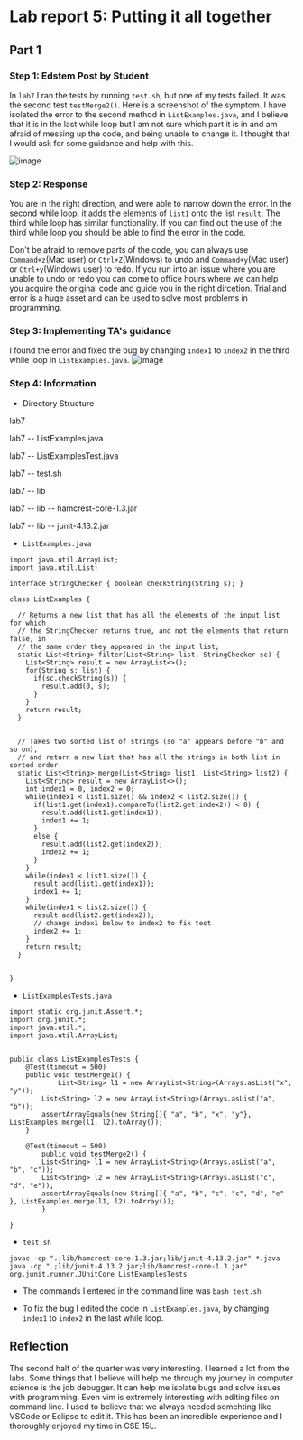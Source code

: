 # Lab report 5: Putting it all together

## Part 1

### Step 1: Edstem Post by Student
In `lab7` I ran the tests by running `test.sh`, but one of my tests failed. It was the second test `testMerge2()`. Here is a screenshot of the symptom. I have isolated the error to the 
second method in `ListExamples.java`, and I believe that it is in the last while loop but I am not sure which part it is in and am afraid of messing up the code, and being unable to 
change it. I thought that I would ask for some guidance and help with this.

![image](https://github.com/adutt1010/cse15l-lab-reports/assets/146874656/dc8e8d82-72c3-4a7b-8de1-1b9220ef9dbf)

### Step 2: Response
You are in the right direction, and were able to narrow down the error. In the second while loop, it adds the elements of `list1` onto the list `result`. The third while loop has similar
functionality. If you can find out the use of the third while loop you should be able to find the error in the code. 

Don't be afraid to remove parts of the code, you can always use `Command+z`(Mac user) or `Ctrl+Z`(Windows) to undo and `Command+y`(Mac user) or `Ctrl+y`(Windows user) to redo. 
If you run into an issue where you are unable to undo or redo you can come to 
office hours where we can help you acquire the original code and guide you in the right dircetion. Trial and error is a huge asset and can be used to solve most problems in 
programming.

### Step 3: Implementing TA's guidance
I found the error and fixed the bug by changing `index1` to `index2` in the third while loop in `ListExamples.java`.
![image](https://github.com/adutt1010/cse15l-lab-reports/assets/146874656/c74185eb-1a77-4eb3-86ed-43100dc7c4d8)


### Step 4: Information
- Directory Structure

lab7

lab7 -- ListExamples.java

lab7 -- ListExamplesTest.java

lab7 --  test.sh

lab7 -- lib

lab7 -- lib -- hamcrest-core-1.3.jar

lab7 -- lib -- junit-4.13.2.jar

- `ListExamples.java`
  
```
import java.util.ArrayList;
import java.util.List;

interface StringChecker { boolean checkString(String s); }

class ListExamples {

  // Returns a new list that has all the elements of the input list for which
  // the StringChecker returns true, and not the elements that return false, in
  // the same order they appeared in the input list;
  static List<String> filter(List<String> list, StringChecker sc) {
    List<String> result = new ArrayList<>();
    for(String s: list) {
      if(sc.checkString(s)) {
        result.add(0, s);
      }
    }
    return result;
  }


  // Takes two sorted list of strings (so "a" appears before "b" and so on),
  // and return a new list that has all the strings in both list in sorted order.
  static List<String> merge(List<String> list1, List<String> list2) {
    List<String> result = new ArrayList<>();
    int index1 = 0, index2 = 0;
    while(index1 < list1.size() && index2 < list2.size()) {
      if(list1.get(index1).compareTo(list2.get(index2)) < 0) {
        result.add(list1.get(index1));
        index1 += 1;
      }
      else {
        result.add(list2.get(index2));
        index2 += 1;
      }
    }
    while(index1 < list1.size()) {
      result.add(list1.get(index1));
      index1 += 1;
    }
    while(index1 < list2.size()) {
      result.add(list2.get(index2));
      // change index1 below to index2 to fix test
      index2 += 1;
    }
    return result;
  }


}
```


- `ListExamplesTests.java`

```
import static org.junit.Assert.*;
import org.junit.*;
import java.util.*;
import java.util.ArrayList;


public class ListExamplesTests {
	@Test(timeout = 500)
	public void testMerge1() {
    		List<String> l1 = new ArrayList<String>(Arrays.asList("x", "y"));
		List<String> l2 = new ArrayList<String>(Arrays.asList("a", "b"));
		assertArrayEquals(new String[]{ "a", "b", "x", "y"}, ListExamples.merge(l1, l2).toArray());
	}
	
	@Test(timeout = 500)
        public void testMerge2() {
		List<String> l1 = new ArrayList<String>(Arrays.asList("a", "b", "c"));
		List<String> l2 = new ArrayList<String>(Arrays.asList("c", "d", "e"));
		assertArrayEquals(new String[]{ "a", "b", "c", "c", "d", "e" }, ListExamples.merge(l1, l2).toArray());
        }
		
}

```


- `test.sh`
```
javac -cp ".;lib/hamcrest-core-1.3.jar;lib/junit-4.13.2.jar" *.java
java -cp ".;lib/junit-4.13.2.jar;lib/hamcrest-core-1.3.jar" org.junit.runner.JUnitCore ListExamplesTests
```

- The commands I entered in the command line was `bash test.sh`

- To fix the bug I edited the code in `ListExamples.java`, by changing `index1` to `index2` in the last while loop.

 
## Reflection
The second half of the quarter was very interesting. I learned a lot from the labs. Some things that I believe will help me through my journey in computer science is the jdb debugger.
It can help me isolate bugs and solve issues with programming. Even vim is extremely interesting with editing files on command line. I used to believe that we always needed somehting like VSCode or Eclipse to edit it. This has been an incredible experience and I thoroughly enjoyed my time in CSE 15L.
